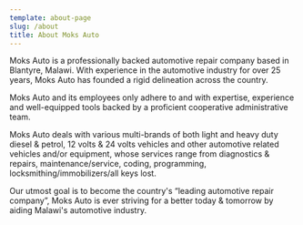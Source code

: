 ```yaml
---
template: about-page
slug: /about
title: About Moks Auto
---
```

Moks Auto is a professionally backed automotive repair company based in Blantyre, Malawi. With experience in the automotive industry for over 25 years, Moks Auto has founded a rigid delineation across the country. 

Moks Auto and its employees only adhere to and with expertise, experience and well-equipped tools backed by a proficient cooperative administrative team. 

Moks Auto deals with various multi-brands of both light and heavy duty diesel & petrol, 12 volts & 24 volts vehicles and other automotive related vehicles and/or equipment, whose services range from diagnostics & repairs, maintenance/service, coding, programming, locksmithing/immobilizers/all keys lost. 

Our utmost goal is to become the country's “leading automotive repair company”, Moks Auto is ever striving for a better today & tomorrow by aiding Malawi's automotive industry.